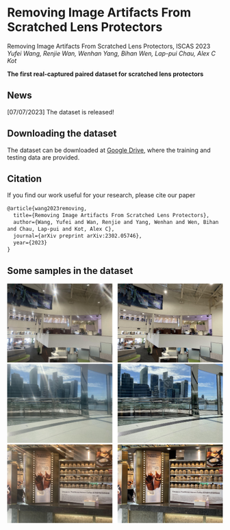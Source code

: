 # Removing Image Artifacts From Scratched Lens Protectors
Removing Image Artifacts From Scratched Lens Protectors, ISCAS 2023
*Yufei Wang, Renjie Wan, Wenhan Yang, Bihan Wen, Lap-pui Chau, Alex C Kot*

**The first real-captured paired dataset for scratched lens protectors**

## News
[07/07/2023] The dataset is released!

## Downloading the dataset
The dataset can be downloaded at [Google Drive](https://drive.google.com/drive/folders/1jP_Mny_-Qw6qjWUdWokzyFmIHkdHJq7W?usp=sharing), where the training and testing data are provided.

## Citation
If you find our work useful for your research, please cite our paper
```
@article{wang2023removing,
  title={Removing Image Artifacts From Scratched Lens Protectors},
  author={Wang, Yufei and Wan, Renjie and Yang, Wenhan and Wen, Bihan and Chau, Lap-pui and Kot, Alex C},
  journal={arXiv preprint arXiv:2302.05746},
  year={2023}
}
```

## Some samples in the dataset
![](1.jpg)
![](2.jpg)
![](3.jpg)
